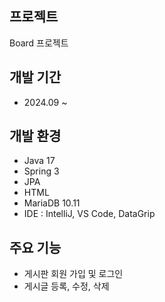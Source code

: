 ## 프로젝트
Board 프로젝트

## 개발 기간
- 2024.09 ~

## 개발 환경
- Java 17
- Spring 3
- JPA
- HTML
- MariaDB 10.11
- IDE : IntelliJ, VS Code, DataGrip

## 주요 기능
- 게시판 회원 가입 및 로그인
- 게시글 등록, 수정, 삭제
